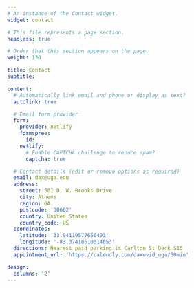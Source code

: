 ```yaml
---
# An instance of the Contact widget.
widget: contact

# This file represents a page section.
headless: true

# Order that this section appears on the page.
weight: 130

title: Contact
subtitle:

content:
  # Automatically link email and phone or display as text?
  autolink: true

  # Email form provider
  form:
    provider: netlify
    formspree:
      id:
    netlify:
      # Enable CAPTCHA challenge to reduce spam?
      captcha: true

  # Contact details (edit or remove options as required)
  email: dax@uga.edu
  address:
    street: 501 D. W. Brooks Drive
    city: Athens
    region: GA
    postcode: '30602'
    country: United States
    country_code: US
  coordinates:
    latitude: '33.94119577650493'
    longitude: '-83.37418610314653'
  directions: Nearest paid parking is Carlton St Deck S15
  appointment_url: 'https://calendly.com/daxovid_uga/30min'

design:
  columns: '2'
---
```

